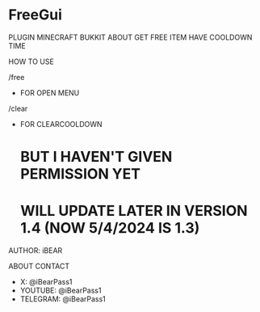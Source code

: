 # FreeGui
PLUGIN MINECRAFT BUKKIT ABOUT GET FREE ITEM HAVE COOLDOWN TIME

HOW TO USE

/free
- FOR OPEN MENU

/clear
- FOR CLEARCOOLDOWN

  # BUT I HAVEN'T GIVEN PERMISSION YET
  # WILL UPDATE LATER IN VERSION 1.4 (NOW 5/4/2024 IS 1.3)

AUTHOR: iBEAR

ABOUT CONTACT
- X: @iBearPass1
- YOUTUBE: @iBearPass1
- TELEGRAM: @iBearPass1
